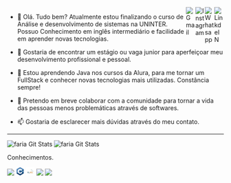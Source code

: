 <a target="_blank" href="https://www.linkedin.com/in/fariawillyan/">  
  <img align="right" alt="LinkdeIN" width="22px" src="https://img.icons8.com/fluency/50/000000/linkedin.png"/>
</a>

<a target="_blank" href="https://api.whatsapp.com/send?phone=5535997144407">
  <img align="right" alt="Whatsapp" width="22px" src="https://img.icons8.com/color/48/000000/whatsapp--v3.png"/>
</a>
                                                                                                                      
<a target="_blank" href="https://www.instagram.com/fariawillyan/">
  <img align="right" alt="Instagram" width="22px"  src="https://img.icons8.com/fluency/48/000000/instagram-new.png"/>
</a>

<a target="_blank" href="mailto:fariawillyan@gmail.com">
  <img align="right" alt="Gmail" width="22px" src="https://img.icons8.com/color/48/000000/gmail-login.png"/>
</a>

                                                                                                               
- 👋 Olá. Tudo bem? Atualmente estou finalizando o curso de Análise e desenvolvimento de sistemas na UNINTER. Possuo Conhecimento em inglês intermediário e facilidade em aprender novas tecnologias.

- 👀 Gostaria de encontrar um estágio ou vaga junior para aperfeiçoar meu desenvolvimento profissional e pessoal.
  
- 🌱 Estou aprendendo Java nos cursos da Alura, para me tornar um FullStack e conhecer novas tecnologias mais utilizadas. Constância sempre!
  
- 💞️ Pretendo em breve colaborar com a comunidade para tornar a vida das pessoas menos problemáticas através de softwares.
  
- 📫 Gostaria de esclarecer mais dúvidas através do meu contato.
____________________________________________________________________________________________________________________________________________

![faria Git Stats](https://github-readme-stats.vercel.app/api?username=fariawillyan&show_icons=true&theme=highcontrast)
![faria Git Stats](https://github-readme-stats.vercel.app/api/top-langs/?username=Fariawillyan&layout=compact&theme=highcontrast)                                                                                                              
 
Conhecimentos.</br>
                                                                                                               
<code><img height="20" src="https://img.icons8.com/color/48/000000/java-coffee-cup-logo--v1.png"></code>
<code><img height="20" src="https://raw.githubusercontent.com/github/explore/80688e429a7d4ef2fca1e82350fe8e3517d3494d/topics/cpp/cpp.png"></code>
<code><img height="20" src="https://raw.githubusercontent.com/github/explore/80688e429a7d4ef2fca1e82350fe8e3517d3494d/topics/mysql/mysql.png"></code>
<code><img height="20" src="https://img.icons8.com/color/48/000000/intellij-idea.png"></code>
<code><img height="20" src="https://img.icons8.com/color/48/000000/android-studio--v2.png"></code>



<!---
Fariawillyan/Fariawillyan is a ✨ Developer ✨ repository because its `README.md` (this file) appears on your GitHub profile.
You can click the Preview link to take a look at your changes.
--->

